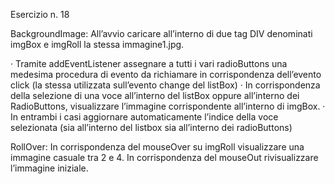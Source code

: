 Esercizio n. 18  

BackgroundImage: All’avvio caricare all’interno di due tag DIV denominati imgBox e imgRoll la stessa immagine1.jpg.

· Tramite addEventListener assegnare a tutti i vari radioButtons una medesima procedura di evento da richiamare in corrispondenza dell’evento click (la stessa utilizzata sull’evento change del listBox)
· In corrispondenza della selezione di una voce all’interno del listBox oppure all’interno dei RadioButtons, visualizzare l’immagine corrispondente all’interno di imgBox.
·	In entrambi i casi aggiornare automaticamente l’indice della voce selezionata (sia all’interno del listbox sia all’interno dei radioButtons)

RollOver:
In corrispondenza del mouseOver su imgRoll visualizzare una immagine casuale tra 2 e 4.
In corrispondenza del mouseOut rivisualizzare l’immagine iniziale.
